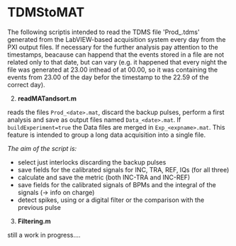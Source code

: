 
# TDMStoMAT
The following scriptis intended to read the TDMS file 'Prod_<date>.tdms' generated from the LabVIEW-based acquisition system every day from the PXI output files.
If necessary for the further analysis pay attention to the timestamps, beacause can happend that the events stored in a file are not related only to that date, but can vary (e.g. it happened that every night the file was generated at 23.00 inthead of at 00.00, so it was containing the events from 23.00 of the day befor the timestamp to the 22.59 of the correct day).


2) __readMATandsort.m__

reads the files `Prod_<date>.mat`, discard the backup pulses, perform a first analysis and save as output files named `Data_<date>.mat`.
If `buildExperiment=true` the Data files are merged in `Exp_<expname>.mat`.
This feature is intended to group a long data acquisition into a single file.

_The aim of the script is:_
- select just interlocks discarding the backup pulses
- save fields for the calibrated signals for INC, TRA, REF, IQs (for all three)
- calculate and save the metric (both INC-TRA and INC-REF)
- save fields for the calibrated signals of BPMs and the integral of the signals (-> info on charge)
- detect spikes, using or a digital filter or the comparison with the previous pulse


3) __Filtering.m__

still a work in progress.... 
